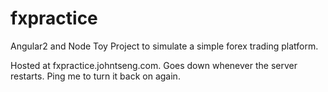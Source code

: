 # fxpractice
Angular2 and Node Toy Project to simulate a simple forex trading platform.

Hosted at fxpractice.johntseng.com. Goes down whenever the server restarts. Ping me to turn it back on again.
